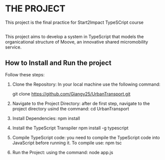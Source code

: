 # THE PROJECT
This project is the final practice for Start2Impact TypeSCript course

##
This project aims to develop a system in TypeScript that models the organicational structure of Moove, an innovative shared micromobility service. 

## How to Install and Run the project
Follow these steps:
 1. Clone the Repository:
      In your local machine use the following command:

     git clone https://github.com/Giangy25/UrbanTransport.git
 3. Navigate to the Project Directory: after de first step, navigate to the project directory usind the command:
     cd UrbanTransport
 4. Install Dependencies:
      npm install
 5. Install the TypeScript Transpiler
      npm install -g typescript
 6. Compile TypeScript code: you need to compile the TypeScript code into JavaScript before running it. To compile use:
        npm tsc
 8. Run the Project: using the command:
        node app.js
